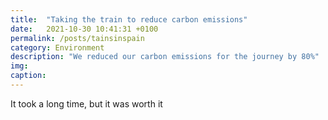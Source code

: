 ```yaml
---
title:  "Taking the train to reduce carbon emissions"
date:   2021-10-30 10:41:31 +0100
permalink: /posts/tainsinspain
category: Environment
description: "We reduced our carbon emissions for the journey by 80%"
img:
caption:
---
```


It took a long time, but it was worth it

